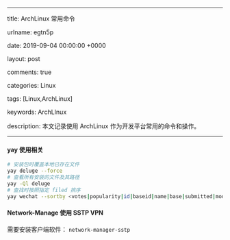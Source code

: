 
---

title: ArchLinux 常用命令

urlname: egtn5p

date: 2019-09-04 00:00:00 +0000

layout: post

comments: true

categories: Linux

tags: [Linux,ArchLinux]

keywords: ArchLInux

description: 本文记录使用 ArchLinux 作为开发平台常用的命令和操作。

---


<a name="BdT88"></a>
#### yay 使用相关

```bash
# 安装包时覆盖本地已存在文件
yay deluge --force
# 查看所有安装的文件及其路径
yay -Ql deluge
# 查找时按照指定 filed 排序
yay wechat --sortby <votes|popularity|id|baseid|name|base|submitted|modified>
```

<a name="aQrbN"></a>
#### Network-Manage 使用 SSTP VPN 
需要安装客户端软件： `network-manager-sstp`


